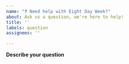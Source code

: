 ```yaml
---
name: "❓ Need help with Eight Day Week?"
about: Ask us a question, we're here to help!
title: ''
labels: question
assignees: ''

---
```


<!-- If you have a question about Eight Day Week that is neither a bug report nor an enhancement, then please post it here!  Please fill in as much of the template below as you can. -->

**Describe your question**
<!-- A clear and concise description of what your question is. -->
